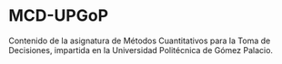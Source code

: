 # MCD-UPGoP
Contenido de la asignatura de Métodos Cuantitativos para la Toma de Decisiones, impartida en la Universidad Politécnica de Gómez Palacio.
